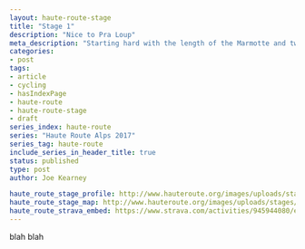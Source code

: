 ```yaml
---
layout: haute-route-stage
title: "Stage 1"
description: "Nice to Pra Loup"
meta_description: "Starting hard with the length of the Marmotte and two-thirds of the ascent, and climbing Ascros, Cayolle and Pra Loup. 173km, 3700m+"
categories:
- post
tags:
- article
- cycling
- hasIndexPage
- haute-route
- haute-route-stage
- draft
series_index: haute-route
series: "Haute Route Alps 2017"
series_tag: haute-route
include_series_in_header_title: true
status: published
type: post
author: Joe Kearney

haute_route_stage_profile: http://www.hauteroute.org/images/uploads/stages/2017/Profiles_Haute_Route_Alps-01.jpg
haute_route_stage_map: http://www.hauteroute.org/images/uploads/stages/2017/HR17_Alps1.jpg
haute_route_strava_embed: https://www.strava.com/activities/945944080/embed/56211a38d2955d536f5c47840564424c5dda59be
---
```


blah blah
